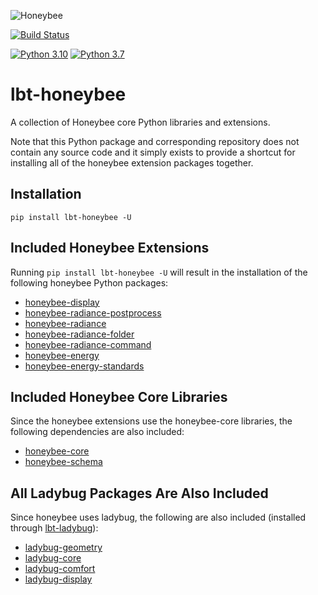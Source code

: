 
![Honeybee](http://www.ladybug.tools/assets/img/honeybee.png)

[![Build Status](https://github.com/ladybug-tools/lbt-honeybee/actions/workflows/ci.yaml/badge.svg)](https://github.com/ladybug-tools/lbt-honeybee/actions)

[![Python 3.10](https://img.shields.io/badge/python-3.10-orange.svg)](https://www.python.org/downloads/release/python-3100/) [![Python 3.7](https://img.shields.io/badge/python-3.7-blue.svg)](https://www.python.org/downloads/release/python-370/)

# lbt-honeybee

A collection of Honeybee core Python libraries and extensions.

Note that this Python package and corresponding repository does not contain any source
code and it simply exists to provide a shortcut for installing all of the honeybee
extension packages together.

## Installation

```console
pip install lbt-honeybee -U
```

## Included Honeybee Extensions

Running `pip install lbt-honeybee -U` will result in the installation of the following
honeybee Python packages:

* [honeybee-display](https://github.com/ladybug-tools/honeybee-display)
* [honeybee-radiance-postprocess](https://github.com/ladybug-tools/honeybee-radiance-postprocess)
* [honeybee-radiance](https://github.com/ladybug-tools/honeybee-radiance)
* [honeybee-radiance-folder](https://github.com/ladybug-tools/honeybee-radiance-folder)
* [honeybee-radiance-command](https://github.com/ladybug-tools/honeybee-radiance-command)
* [honeybee-energy](https://github.com/ladybug-tools/honeybee-energy)
* [honeybee-energy-standards](https://github.com/ladybug-tools/honeybee-energy-standards)

## Included Honeybee Core Libraries

Since the honeybee extensions use the honeybee-core libraries, the following
dependencies are also included:

* [honeybee-core](https://github.com/ladybug-tools/honeybee-core)
* [honeybee-schema](https://github.com/ladybug-tools/honeybee-schema)

## All Ladybug Packages Are Also Included

Since honeybee uses ladybug, the following are also included (installed through [lbt-ladybug](https://github.com/ladybug-tools/lbt-ladybug)):

* [ladybug-geometry](https://github.com/ladybug-tools/ladybug-geometry)
* [ladybug-core](https://github.com/ladybug-tools/ladybug)
* [ladybug-comfort](https://github.com/ladybug-tools/ladybug-comfort)
* [ladybug-display](https://github.com/ladybug-tools/ladybug-display)
